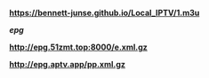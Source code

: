 **https://bennett-junse.github.io/Local_IPTV/1.m3u**

***epg***

‌**http://epg.51zmt.top:8000/e.xm‌l.gz**

‌**http://epg.aptv.app/pp.xm‌l.gz**